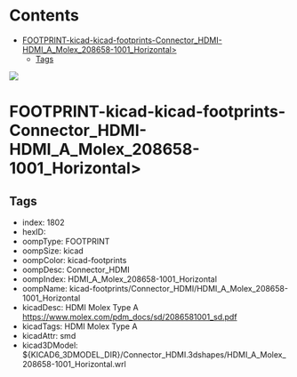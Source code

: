 



Contents
========

* [FOOTPRINT-kicad-kicad-footprints-Connector_HDMI-HDMI_A_Molex_208658-1001_Horizontal>](#footprint-kicad-kicad-footprints-connector_hdmi-hdmi_a_molex_208658-1001_horizontal)
	* [Tags](#tags)
  
![][im]
# FOOTPRINT-kicad-kicad-footprints-Connector_HDMI-HDMI_A_Molex_208658-1001_Horizontal>

## Tags

- index: 1802
- hexID: 
- oompType: FOOTPRINT
- oompSize: kicad
- oompColor: kicad-footprints
- oompDesc: Connector_HDMI
- oompIndex: HDMI_A_Molex_208658-1001_Horizontal
- oompName: kicad-footprints/Connector_HDMI/HDMI_A_Molex_208658-1001_Horizontal
- kicadDesc: HDMI Molex Type A https://www.molex.com/pdm_docs/sd/2086581001_sd.pdf
- kicadTags: HDMI Molex Type A
- kicadAttr: smd
- kicad3DModel: ${KICAD6_3DMODEL_DIR}/Connector_HDMI.3dshapes/HDMI_A_Molex_208658-1001_Horizontal.wrl



[im]: image.png
